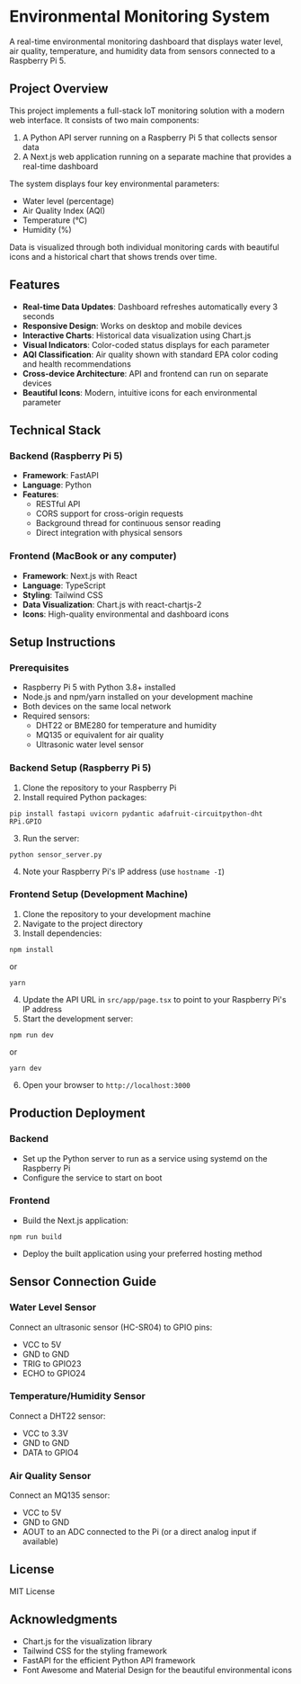 # Environmental Monitoring System

A real-time environmental monitoring dashboard that displays water level, air quality, temperature, and humidity data from sensors connected to a Raspberry Pi 5.

## Project Overview

This project implements a full-stack IoT monitoring solution with a modern web interface. It consists of two main components:

1. A Python API server running on a Raspberry Pi 5 that collects sensor data
2. A Next.js web application running on a separate machine that provides a real-time dashboard

The system displays four key environmental parameters:
* Water level (percentage)
* Air Quality Index (AQI)
* Temperature (°C)
* Humidity (%)

Data is visualized through both individual monitoring cards with beautiful icons and a historical chart that shows trends over time.

## Features

* **Real-time Data Updates**: Dashboard refreshes automatically every 3 seconds
* **Responsive Design**: Works on desktop and mobile devices
* **Interactive Charts**: Historical data visualization using Chart.js
* **Visual Indicators**: Color-coded status displays for each parameter
* **AQI Classification**: Air quality shown with standard EPA color coding and health recommendations
* **Cross-device Architecture**: API and frontend can run on separate devices
* **Beautiful Icons**: Modern, intuitive icons for each environmental parameter

## Technical Stack

### Backend (Raspberry Pi 5)
* **Framework**: FastAPI
* **Language**: Python
* **Features**:
   * RESTful API
   * CORS support for cross-origin requests
   * Background thread for continuous sensor reading
   * Direct integration with physical sensors

### Frontend (MacBook or any computer)
* **Framework**: Next.js with React
* **Language**: TypeScript
* **Styling**: Tailwind CSS
* **Data Visualization**: Chart.js with react-chartjs-2
* **Icons**: High-quality environmental and dashboard icons

## Setup Instructions

### Prerequisites
* Raspberry Pi 5 with Python 3.8+ installed
* Node.js and npm/yarn installed on your development machine
* Both devices on the same local network
* Required sensors:
  * DHT22 or BME280 for temperature and humidity
  * MQ135 or equivalent for air quality
  * Ultrasonic water level sensor

### Backend Setup (Raspberry Pi 5)
1. Clone the repository to your Raspberry Pi
2. Install required Python packages:

```
pip install fastapi uvicorn pydantic adafruit-circuitpython-dht RPi.GPIO
```

3. Run the server:

```
python sensor_server.py
```

4. Note your Raspberry Pi's IP address (use `hostname -I`)

### Frontend Setup (Development Machine)
1. Clone the repository to your development machine
2. Navigate to the project directory
3. Install dependencies:

```
npm install
```

or

```
yarn
```

4. Update the API URL in `src/app/page.tsx` to point to your Raspberry Pi's IP address
5. Start the development server:

```
npm run dev
```

or

```
yarn dev
```

6. Open your browser to `http://localhost:3000`

## Production Deployment

### Backend
* Set up the Python server to run as a service using systemd on the Raspberry Pi
* Configure the service to start on boot

### Frontend
* Build the Next.js application:

```
npm run build
```

* Deploy the built application using your preferred hosting method

## Sensor Connection Guide

### Water Level Sensor
Connect an ultrasonic sensor (HC-SR04) to GPIO pins:
- VCC to 5V
- GND to GND
- TRIG to GPIO23
- ECHO to GPIO24

### Temperature/Humidity Sensor
Connect a DHT22 sensor:
- VCC to 3.3V
- GND to GND
- DATA to GPIO4

### Air Quality Sensor
Connect an MQ135 sensor:
- VCC to 5V
- GND to GND
- AOUT to an ADC connected to the Pi (or a direct analog input if available)

## License

MIT License

## Acknowledgments

* Chart.js for the visualization library
* Tailwind CSS for the styling framework
* FastAPI for the efficient Python API framework
* Font Awesome and Material Design for the beautiful environmental icons
